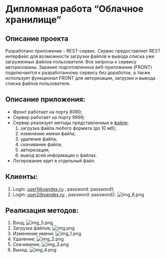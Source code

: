 #  Дипломная работа “Облачное хранилище”

## Описание проекта
Разработано приложение - REST-сервис. Сервис предоставляет REST интерфейс для возможности загрузки файлов и вывода списка уже загруженных файлов пользователя. Все запросы к сервису авторизованы. Заранее подготовленное веб-приложение (FRONT) подключается к разработанному сервису без доработок, а также использует функционал FRONT для авторизации, загрузки и вывода списка файлов пользователя.

## Описание приложения:
 * Фронт работает на порту 8080;
 * Сервер работает на порту 9999;
 * Сервер реализует методы представленные в [файле](https://github.com/cat0cat/diploma_cloudservice/blob/main/CloudServiceSpecification.yaml):
    1. загрузка файла любого формата (до 10 мб);
    2. изменение имени файла;
    3. удаление файла;
    4. скачивание файла;
    5. авторизация;
    6. вывод всей информации о файлах.
 * Логирование идет в отдельный файл.
## Клиенты:
1. Login: user1@yandex.ru , password: password1;
2. Login: user2@yandex.ru , password: password2.
![img_6.png](img_6.png)
## Реализация методов:
1. Вход;
![img_5.png](img_5.png)
2. Загрузка файлов;
![img.png](img.png)
3. Изменение имени;
![img_1.png](img_1.png)
4. Удаление;
![img_2.png](img_2.png)
5. Скачивание;
![img_3.png](img_3.png)
6. Выход.
![img_4.png](img_4.png)
